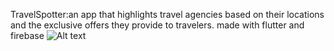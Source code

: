 TravelSpotter:an app that highlights travel agencies based on their locations and the exclusive offers they provide to travelers.
made with flutter and firebase
![Alt text]([url](https://github-production-user-asset-6210df.s3.amazonaws.com/55748356/253802396-28e1981f-1b9c-421e-a99f-126ee1b164ef.png?X-Amz-Algorithm=AWS4-HMAC-SHA256&X-Amz-Credential=AKIAIWNJYAX4CSVEH53A%2F20230716%2Fus-east-1%2Fs3%2Faws4_request&X-Amz-Date=20230716T122206Z&X-Amz-Expires=300&X-Amz-Signature=0429c3d4e482efb58d99e1ef261a34f8706f8b6fad59041e176516f380ae46b2&X-Amz-SignedHeaders=host&actor_id=55748356&key_id=0&repo_id=601756324)https://github-production-user-asset-6210df.s3.amazonaws.com/55748356/253802396-28e1981f-1b9c-421e-a99f-126ee1b164ef.png?X-Amz-Algorithm=AWS4-HMAC-SHA256&X-Amz-Credential=AKIAIWNJYAX4CSVEH53A%2F20230716%2Fus-east-1%2Fs3%2Faws4_request&X-Amz-Date=20230716T122206Z&X-Amz-Expires=300&X-Amz-Signature=0429c3d4e482efb58d99e1ef261a34f8706f8b6fad59041e176516f380ae46b2&X-Amz-SignedHeaders=host&actor_id=55748356&key_id=0&repo_id=601756324 "Title")
 
